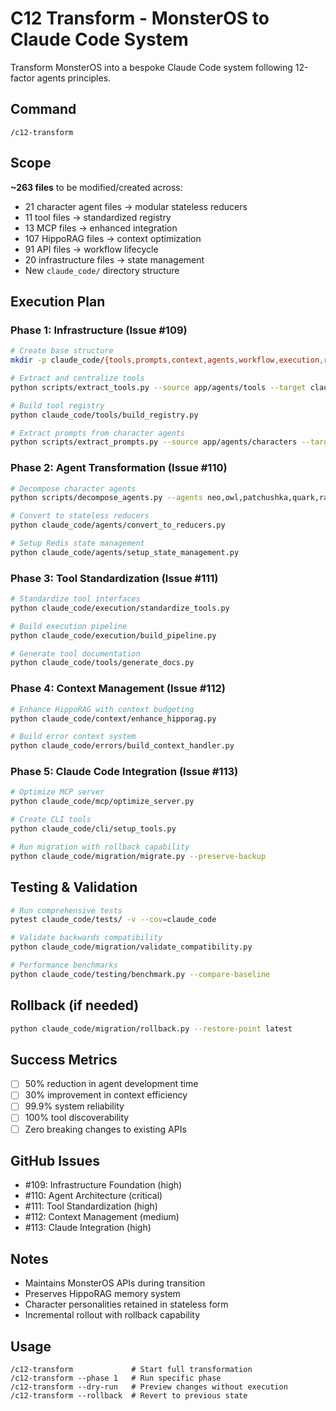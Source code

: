 # C12 Transform - MonsterOS to Claude Code System

Transform MonsterOS into a bespoke Claude Code system following 12-factor agents principles.

## Command
```
/c12-transform
```

## Scope
**~263 files** to be modified/created across:
- 21 character agent files → modular stateless reducers
- 11 tool files → standardized registry
- 13 MCP files → enhanced integration
- 107 HippoRAG files → context optimization
- 91 API files → workflow lifecycle
- 20 infrastructure files → state management
- New `claude_code/` directory structure

## Execution Plan

### Phase 1: Infrastructure (Issue #109)
```bash
# Create base structure
mkdir -p claude_code/{tools,prompts,context,agents,workflow,execution,reducers,errors,mcp,testing,migration}

# Extract and centralize tools
python scripts/extract_tools.py --source app/agents/tools --target claude_code/tools

# Build tool registry
python claude_code/tools/build_registry.py

# Extract prompts from character agents
python scripts/extract_prompts.py --source app/agents/characters --target claude_code/prompts
```

### Phase 2: Agent Transformation (Issue #110) 
```bash
# Decompose character agents
python scripts/decompose_agents.py --agents neo,owl,patchushka,quark,razz

# Convert to stateless reducers
python claude_code/agents/convert_to_reducers.py

# Setup Redis state management
python claude_code/agents/setup_state_management.py
```

### Phase 3: Tool Standardization (Issue #111)
```bash
# Standardize tool interfaces
python claude_code/execution/standardize_tools.py

# Build execution pipeline
python claude_code/execution/build_pipeline.py

# Generate tool documentation
python claude_code/tools/generate_docs.py
```

### Phase 4: Context Management (Issue #112)
```bash
# Enhance HippoRAG with context budgeting
python claude_code/context/enhance_hipporag.py

# Build error context system
python claude_code/errors/build_context_handler.py
```

### Phase 5: Claude Code Integration (Issue #113)
```bash
# Optimize MCP server
python claude_code/mcp/optimize_server.py

# Create CLI tools
python claude_code/cli/setup_tools.py

# Run migration with rollback capability
python claude_code/migration/migrate.py --preserve-backup
```

## Testing & Validation
```bash
# Run comprehensive tests
pytest claude_code/tests/ -v --cov=claude_code

# Validate backwards compatibility
python claude_code/migration/validate_compatibility.py

# Performance benchmarks
python claude_code/testing/benchmark.py --compare-baseline
```

## Rollback (if needed)
```bash
python claude_code/migration/rollback.py --restore-point latest
```

## Success Metrics
- [ ] 50% reduction in agent development time
- [ ] 30% improvement in context efficiency
- [ ] 99.9% system reliability
- [ ] 100% tool discoverability
- [ ] Zero breaking changes to existing APIs

## GitHub Issues
- #109: Infrastructure Foundation (high)
- #110: Agent Architecture (critical)
- #111: Tool Standardization (high)
- #112: Context Management (medium)
- #113: Claude Integration (high)

## Notes
- Maintains MonsterOS APIs during transition
- Preserves HippoRAG memory system
- Character personalities retained in stateless form
- Incremental rollout with rollback capability

## Usage
```
/c12-transform             # Start full transformation
/c12-transform --phase 1   # Run specific phase
/c12-transform --dry-run   # Preview changes without execution
/c12-transform --rollback  # Revert to previous state
```